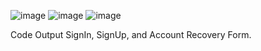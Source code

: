 ![image](https://github.com/user-attachments/assets/808f73eb-6302-484b-838c-5a68b595ded2)
![image](https://github.com/user-attachments/assets/566ca053-49ad-494d-8e45-b63a27704df6)
![image](https://github.com/user-attachments/assets/2ce93920-b2b2-4181-948d-d5c7bc0f1f93)


Code Output SignIn, SignUp, and Account Recovery Form.
